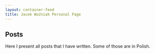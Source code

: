```yaml
---
layout: container-feed
title: Jacek Woźniak Personal Page
---
```


## Posts
Here I present all posts that I have written. Some of those are in Polish.
